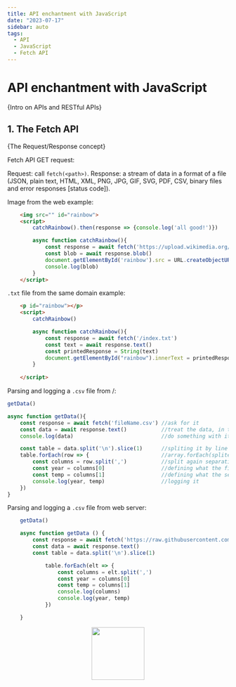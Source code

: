 ```yaml
---
title: API enchantment with JavaScript
date: "2023-07-17"
sidebar: auto
tags:
  - API
  - JavaScript
  - Fetch API
---
```


# API enchantment with JavaScript

{Intro on APIs and RESTful APIs}

## 1. The Fetch API 

{The Request/Response concept}

Fetch API GET request:

Request: call `fetch(<path>)`.
Response: a stream of data in a format of a file (JSON, plain text, HTML, XML, PNG, JPG, GIF, SVG, PDF, CSV, binary files and error responses [status code]).

Image from the web example:

```html
    <img src="" id="rainbow">
    <script>
        catchRainbow().then(response => {console.log('all good!')})

        async function catchRainbow(){
            const response = await fetch('https://upload.wikimedia.org/wikipedia/commons/thumb/5/5c/Double-alaskan-rainbow.jpg/1200px-Double-alaskan-rainbow.jpg')
            const blob = await response.blob()
            document.getElementById('rainbow').src = URL.createObjectURL(blob)
            console.log(blob)
        }
    </script>
```

`.txt` file from the same domain example:

```html
    <p id="rainbow"></p>
    <script>
        catchRainbow()

        async function catchRainbow(){
            const response = await fetch('/index.txt')
            const text = await response.text()
            const printedResponse = String(text)
            document.getElementById("rainbow").innerText = printedResponse
        }
        
    </script>
```

Parsing and logging a `.csv` file from /:

```javascript
getData()

async function getData(){
    const response = await fetch('fileName.csv') //ask for it
    const data = await response.text()           //treat the data, in this case text
    console.log(data)                            //do something with it

    const table = data.split('\n').slice(1)      //spliting it by line break `\n`
    table.forEach(row => {                       //array.forEach(splitedProduct => { 
        const columns = row.split(',')           //split again separating it by columns}
        const year = columns[0]                  //defining what the first column is
        const temp = columns[1]                  //defining what the second column is
        console.log(year, temp)                  //logging it
    })
}

```
Parsing and logging a `.csv` file from web server:

```javascript
    getData()

    async function getData () {
        const response = await fetch('https://raw.githubusercontent.com/petry078/exercicios-javascript/main/planilha.csv')
        const data = await response.text()
        const table = data.split('\n').slice(1)

            table.forEach(elt => {
                const columns = elt.split(',')
                const year = columns[0]
                const temp = columns[1]
                console.log(columns)
                console.log(year, temp)
            })

    }
```

<div class="wisdom">
<img class="wisdony" src="https://upload.wikimedia.org/wikipedia/commons/9/9b/RWS_Tarot_07_Chariot.jpg" alt="">
</div>

<style>
  .wisdom {
    display: flex;
    justify-content: center;
  }

  .wisdony {
  height: 120px;
  }
</style>
